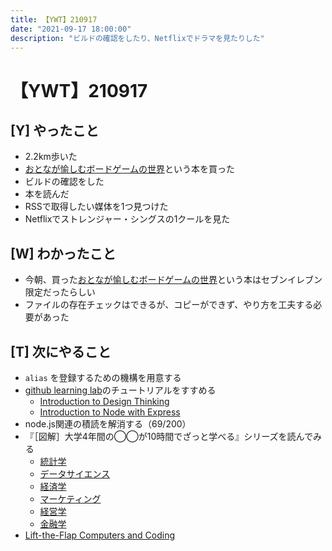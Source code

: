 ```yaml
---
title: 【YWT】210917
date: "2021-09-17 18:00:00"
description: "ビルドの確認をしたり、Netflixでドラマを見たりした"
---
```


# 【YWT】210917

## [Y] やったこと

- 2.2km歩いた
- [おとなが愉しむボードゲームの世界](https://twitter.com/camomile_cafe/status/1438657357194485760?s=20)という本を買った
- ビルドの確認をした
- 本を読んだ
- RSSで取得したい媒体を1つ見つけた
- Netflixでストレンジャー・シングスの1クールを見た

## [W] わかったこと

- 今朝、買った[おとなが愉しむボードゲームの世界](https://twitter.com/camomile_cafe/status/1438657357194485760?s=20)という本はセブンイレブン限定だったらしい
- ファイルの存在チェックはできるが、コピーができず、やり方を工夫する必要があった

## [T] 次にやること

- `alias` を登録するための機構を用意する
- [github learning lab](https://lab.github.com/githubtraining)のチュートリアルをすすめる
  - [Introduction to Design Thinking](https://lab.github.com/githubtraining/introduction-to-design-thinking)
  - [Introduction to Node with Express](https://lab.github.com/everydeveloper/introduction-to-node-with-express)
- node.js関連の積読を解消する（69/200）
- 『［図解］大学4年間の◯◯が10時間でざっと学べる』シリーズを読んでみる
  - [統計学](https://www.amazon.co.jp/dp/B07PXB4NN9)
  - [データサイエンス](https://www.amazon.co.jp/dp/B07XNW3TQM)
  - [経済学](https://www.amazon.co.jp/dp/B01KNLFHH6)
  - [マーケティング](https://www.amazon.co.jp/dp/B07BNC2SV3)
  - [経営学](https://www.amazon.co.jp/dp/B071SKDF3L)
  - [金融学](https://www.amazon.co.jp/dp/B07BB6Z7FW)
- [Lift-the-Flap Computers and Coding](https://www.amazon.co.jp/dp/1409591514)
